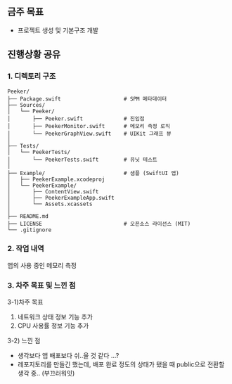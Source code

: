 ## 금주 목표 
- 프로젝트 생성 및 기본구조 개발

## 진행상황 공유
### 1. 디렉토리 구조
```
Peeker/
├── Package.swift                    # SPM 메타데이터
├── Sources/
│   └── Peeker/
│       ├── Peeker.swift             # 진입점
│       ├── PeekerMonitor.swift      # 메모리 측정 로직
│       └── PeekerGraphView.swift    # UIKit 그래프 뷰
│
├── Tests/
│   └── PeekerTests/
│       └── PeekerTests.swift        # 유닛 테스트
│
├── Example/                         # 샘플 (SwiftUI 앱)
│   ├── PeekerExample.xcodeproj
│   └── PeekerExample/
│       ├── ContentView.swift        
│       ├── PeekerExampleApp.swift
│       └── Assets.xcassets
│
├── README.md                        
├── LICENSE                          # 오픈소스 라이선스 (MIT)
└── .gitignore                       
```

### 2. 작업 내역
앱의 사용 중인 메모리 측정


### 3. 차주 목표 및 느낀 점
3-1)차주 목표
1. 네트워크 상태 정보 기능 추가
2. CPU 사용률 정보 기능 추가

3-2) 느낀 점
- 생각보다 앱 배포보다 쉬..울 것 같다 ...?
- 레포지토리를 만들긴 했는데, 배포 완료 정도의 상태가 됐을 때 public으로 전환할 생각 중.. (부끄러워잇)